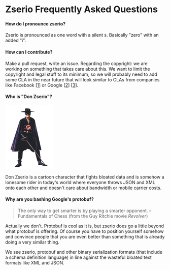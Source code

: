 # Zserio Frequently Asked Questions


#### How do I pronounce zserio?

Zserio is pronounced as one word with a silent s. Basically "zero" with an added "i".

#### How can I contribute?

Make a pull request, write an issue.
Regarding the copyright: we are working on something that takes care about this. We want to limit the copyright
and legal stuff to its minimum, so we will probably need to add some CLA in the near future that will look
similar to CLAs from companies like Facebook [[1](https://code.facebook.com/cla)] or Google
[[2](https://cla.developers.google.com/about/google-individual)]
[[3](https://cla.developers.google.com/about/google-corporate)].

#### Who is "Don Zserio"?

<img src="DonZserio.png" height="200">

Don Zserio is a cartoon character that fights bloated data and is somehow a lonesome rider in today's world
where everyone throws JSON and XML onto each other and doesn't care about bandwidth or mobile carrier costs.

#### Why are you bashing Google's protobuf?

> The only way to get smarter is by playing a smarter opponent. – Fundamentals of Chess (from the Guy Ritchie
movie *Revolver*)

Actually we don't. Protobuf is cool as it is, but zserio does go a little beyond what protobuf is offering.
Of course you have to position yourself somehow and convince people that you are even better than something
that is already doing a very similar thing.

We see zserio, protobuf and other binary serialization formats (that include a schema definition language)
in line against the wasteful bloated text formats like XML and JSON.
